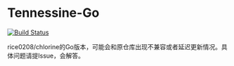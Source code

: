 # Tennessine-Go

[![Build Status](https://img.shields.io/endpoint.svg?url=https%3A%2F%2Factions-badge.atrox.dev%2Fz-t-y%2Ftennessine-go%2Fbadge%3Fref%3Dmain&style=flat)](https://actions-badge.atrox.dev/z-t-y/tennessine-go/goto?ref=main)

rice0208/chlorine的Go版本，可能会和原仓库出现不兼容或者延迟更新情况。具体问题请提Issue，会解答。
